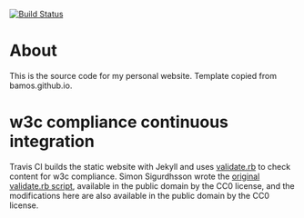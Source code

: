 [![Build Status](https://travis-ci.org/bamos/bamos.github.io.svg?branch=master)](https://travis-ci.org/bamos/bamos.github.io)

# About
This is the source code for my personal website.
Template copied from bamos.github.io.

# w3c compliance continuous integration
Travis CI builds the static website with Jekyll and uses
[validate.rb](validate.rb) to check content for w3c compliance.
Simon Sigurdhsson wrote the
[original validate.rb script](https://github.com/urdh/blog/blob/gh-pages/validate.rb),
available in the public domain by the CC0 license,
and the modifications here are also available in the public domain
by the CC0 license.
